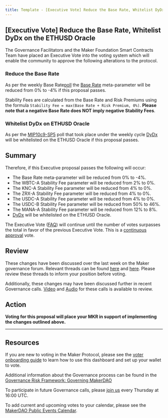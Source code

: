 ```yaml
---
title: Template - [Executive Vote] Reduce the Base Rate, Whitelist DyDx on the ETHUSD Oracle
---
```


## [Executive Vote] Reduce the Base Rate, Whitelist DyDx on the ETHUSD Oracle

The Governance Facilitators and the Maker Foundation Smart Contracts Team have placed an Executive Vote into the voting system which will enable the community to approve the following alterations to the protocol.

### Reduce the Base Rate

As per the weekly Base Rate[poll](https://vote.makerdao.com/polling-proposal/qmpvqs7gycpjdcpwbye4twvwxuhf4ax2tvt6i1pto5qd2p) the [Base Rate](https://forum.makerdao.com/t/discussion-change-the-stability-fee-structure/2258) meta-parameter will be reduced from 0% to -4% if this proposal passes.

Stability Fees are calculated from the Base Rate and Risk Premiums using the formula `Stability Fee = max(Base Rate + Risk Premium, 0%)`. **Please note that a negative Base Rate does NOT imply negative Stability Fees**.

### Whitelist DyDx on ETHUSD Oracle

As per the [MIP10c9-SP5](https://vote.makerdao.com/polling-proposal/qmvzjogrmxzih4qphszuowutqnm1th4c5mstwqetpv1vnx) poll that took place under the weekly cycle [DyDx](https://dydx.exchange/) will be whitelisted on the ETHUSD Oracle if this proposal passes.

## Summary

Therefore, if this Executive proposal passes the following will occur:

- The Base Rate meta-parameter will be reduced from 0% to -4%.
- The WBTC-A Stability Fee parameter will be reduced from 2% to 0%.
- The KNC-A Stability Fee parameter will be reduced from 4% to 0%.
- The ZRX-A Stability Fee parameter will be reduced from 4% to 0%.
- The USDC-A Stability Fee parameter will be reduced from 4% to 0%.
- The USDC-B Stability Fee parameter will be reduced from 50% to 46%.
- The MANA-A Stability Fee parameter will be reduced from 12% to 8%.
- [DyDx](https://dydx.exchange/) will be whitelisted on the ETHUSD Oracle.

The Executive Vote ([FAQ](https://community-development.makerdao.com/makerdao-mcd-faqs/faqs#governance)) will continue until the number of votes surpasses the total in favor of the previous Executive Vote. This is a [continuous approval](https://community-development.makerdao.com/makerdao-mcd-faqs/faqs/governance#what-is-continuous-approval-voting) vote.

## Review

These changes have been discussed over the last week on the Maker governance forum. Relevant threads can be found [here](https://forum.makerdao.com/t/we-should-be-lowering-the-base-rate/3439) and [here](https://forum.makerdao.com/t/mip10c9-sp5-proposal-whitelist-dydx-on-ethusd-oracle/3290). Please review these threads to inform your position before voting.

Additionally, these changes may have been discussed further in recent Governance calls. [Video](https://www.youtube.com/playlist?list=PLLzkWCj8ywWNq5-90-Id6VPSsrk4OWVan) and [Audio](https://soundcloud.com/makerdao/sets/governance-calls) for these calls is available to review.

## Action

**Voting for this proposal will place your MKR in support of implementing the changes outlined above.**

---

## Resources

If you are new to voting in the Maker Protocol, please see the [voter onboarding guide](https://community-development.makerdao.com/onboarding/voter-onboarding) to learn how to use this dashboard and set up your wallet to vote.

Additional information about the Governance process can be found in the [Governance Risk Framework: Governing MakerDAO](https://community-development.makerdao.com/governance/governance-risk-framework)

To participate in future Governance calls, please [join us](https://community-development.makerdao.com/governance/governance-and-risk-meetings) every Thursday at 16:00 UTC.

To add current and upcoming votes to your calendar, please see the [MakerDAO Public Events Calendar](https://calendar.google.com/calendar/embed?src=makerdao.com_3efhm2ghipksegl009ktniomdk%40group.calendar.google.com&ctz=America%2FLos_Angeles).
